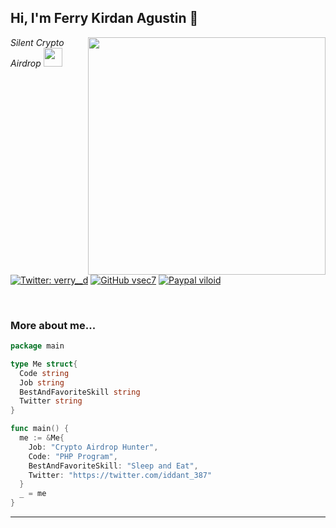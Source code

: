 <h2> Hi, I'm Ferry Kirdan Agustin 👋</h2>
<img align='right' src="https://github-readme-stats.vercel.app/api?username=vsec7&show_icons=true&theme=radical" width="380">
<p><em>Silent Crypto Airdrop <img src="https://media.giphy.com/media/WUlplcMpOCEmTGBtBW/giphy.gif" width="30"><br>
</em></p>

[![Twitter: verry__d](https://img.shields.io/twitter/follow/iddant_387?style=flat-square)](https://twitter.com/iddant_387)
[![GitHub vsec7](https://img.shields.io/github/followers/ipkzone?label=follow%20github&style=flat-square)](https://github.com/ipkzone)
[![Paypal viloid](https://img.shields.io/badge/$-support-ff69b4.svg?style=flat)](https://paypal.me/ipkzone)

<br>

### More about me...

```go
package main

type Me struct{
  Code string
  Job string
  BestAndFavoriteSkill string
  Twitter string
}

func main() {
  me := &Me{
    Job: "Crypto Airdrop Hunter",
    Code: "PHP Program",
    BestAndFavoriteSkill: "Sleep and Eat",
    Twitter: "https://twitter.com/iddant_387"
  }
  _ = me
}
```
---
